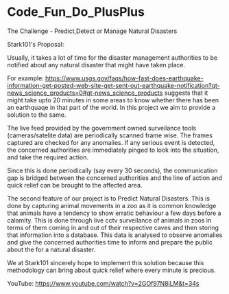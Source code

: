 # Code_Fun_Do_PlusPlus
The Challenge - Predict,Detect or Manage Natural Disasters

Stark101's Proposal:

Usually, it takes a lot of time for the disaster management authorities to be notified about any natural disaster that might have taken place. 

For example: https://www.usgs.gov/faqs/how-fast-does-earthquake-information-get-posted-web-site-get-sent-out-earthquake-notification?qt-news_science_products=0#qt-news_science_products
suggests that it might take upto 20 minutes in some areas to know whether there has been an earthquaqe in that part of the world. In this project we aim to provide a solution to the same.

The live feed provided by the government owned surveilance tools (cameras/satelite data) are periodically scanned frame wise. The frames captured are checked for any anomalies. If any serious event is detected, the concerned authorities are immediately pinged to look into the situation, and take the required action.

Since this is done periodically (say every 30 seconds), the communication gap is bridged between the concerned authorities and the line of action and quick relief can be brought to the affected area.

The second feature of our project is to Predict Natural Disasters. This is done by capturing animal movements in a zoo as it is common knowledge that animals have a tendency to show erratic behaviour a few days before a calamity. This is done through live cctv surveilance of animals in zoos in terms of them coming in and out of their respective caves and then storing that information into a database. This data is analysed to observe anomalies and give the concerned authorities time to inform and prepare the public about the for a natural disaster.

We at Stark101 sincerely hope to implement this solution because this methodology can bring about quick relief where every minute is precious.

YouTube: https://www.youtube.com/watch?v=2GOf97N8iLM&t=34s
